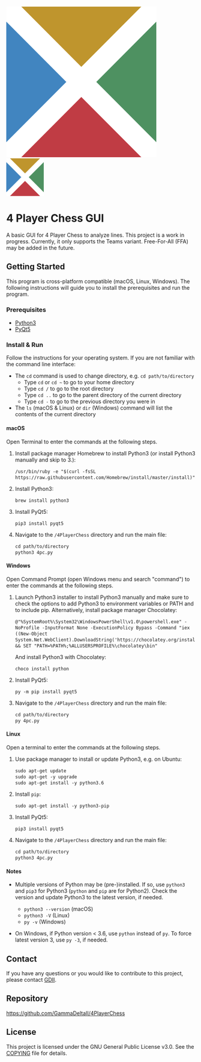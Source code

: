 <!--
This file is part of the Four-Player Chess project, a four-player chess GUI.

Copyright (C) 2018, GammaDeltaII

This program is free software: you can redistribute it and/or modify
it under the terms of the GNU General Public License as published by
the Free Software Foundation, either version 3 of the License, or
(at your option) any later version.

This program is distributed in the hope that it will be useful,
but WITHOUT ANY WARRANTY; without even the implied warranty of
MERCHANTABILITY or FITNESS FOR A PARTICULAR PURPOSE.  See the
GNU General Public License for more details.

You should have received a copy of the GNU General Public License
along with this program.  If not, see <http://www.gnu.org/licenses/>.
-->

![4PlayerChess](resources/img/icon.svg?sanitize=true)
<img src="resources/img/icon.svg?sanitize=true" width="100" height="100">

# 4 Player Chess GUI
A basic GUI for 4 Player Chess to analyze lines. This project is a work in progress. Currently, it only supports the Teams variant. Free-For-All (FFA) may be added in the future.

## Getting Started
This program is cross-platform compatible (macOS, Linux, Windows). The following instructions will guide you to install the prerequisites and run the program.

### Prerequisites
- [Python3](https://www.python.org/downloads/)
- [PyQt5](https://www.riverbankcomputing.com/software/pyqt/download5)

### Install & Run
Follow the instructions for your operating system. If you are not familiar with the command line interface:
- The `cd` command is used to change directory, e.g. `cd path/to/directory`
    - Type `cd` or `cd ~` to go to your home directory
    - Type `cd /` to go to the root directory
    - Type `cd ..` to go to the parent directory of the current directory
    - Type `cd -` to go to the previous directory you were in
- The `ls` (macOS & Linux) or `dir` (Windows) command will list the contents of the current directory

#### macOS
Open Terminal to enter the commands at the following steps.

1. Install package manager Homebrew to install Python3 (or install Python3 manually and skip to 3.):
    ```
    /usr/bin/ruby -e "$(curl -fsSL https://raw.githubusercontent.com/Homebrew/install/master/install)"
    ```
2. Install Python3:
    ```
    brew install python3
    ```
3. Install PyQt5:
    ```
    pip3 install pyqt5
    ```
4. Navigate to the `/4PlayerChess` directory and run the main file:
    ```
    cd path/to/directory
    python3 4pc.py
    ```
#### Windows
Open Command Prompt (open Windows menu and search "command") to enter the commands at the following steps.

1. Launch Python3 installer to install Python3 manually and make sure to check the options to add Python3 to environment
    variables or PATH and to include pip. Alternatively, install package manager Chocolatey:
    ```
    @"%SystemRoot%\System32\WindowsPowerShell\v1.0\powershell.exe" -NoProfile -InputFormat None -ExecutionPolicy Bypass -Command "iex ((New-Object System.Net.WebClient).DownloadString('https://chocolatey.org/install.ps1'))" && SET "PATH=%PATH%;%ALLUSERSPROFILE%\chocolatey\bin"
    ```
    And install Python3 with Chocolatey:
    ```
    choco install python
    ```
2. Install PyQt5:
    ```
    py -m pip install pyqt5
    ```
3. Navigate to the `/4PlayerChess` directory and run the main file:
    ```
    cd path/to/directory
    py 4pc.py
    ```

#### Linux
Open a terminal to enter the commands at the following steps.

1. Use package manager to install or update Python3, e.g. on Ubuntu:
    ```
    sudo apt-get update
    sudo apt-get -y upgrade
    sudo apt-get install -y python3.6
    ```
2. Install `pip`:
    ```
    sudo apt-get install -y python3-pip
    ```
3. Install PyQt5:
    ```
    pip3 install pyqt5
    ```
4. Navigate to the `/4PlayerChess` directory and run the main file:
    ```
    cd path/to/directory
    python3 4pc.py
    ```

#### Notes
- Multiple versions of Python may be (pre-)installed. If so, use `python3` and `pip3` for Python3 (`python` and
    `pip` are for Python2). Check the version and update Python3 to the latest version, if needed.
    
    - `python3 --version` (macOS)
    - `python3 -V` (Linux)
    - `py -v` (Windows)
- On Windows, if Python version < 3.6, use `python` instead of `py`. To force latest version 3, use `py -3`, if needed.

## Contact
If you have any questions or you would like to contribute to this project, please contact [GDII](https://www.chess.com/member/gdii).

## Repository
https://github.com/GammaDeltaII/4PlayerChess

## License
This project is licensed under the GNU General Public License v3.0. See the [COPYING](COPYING) file for details.